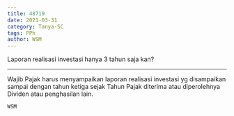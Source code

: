 ```yaml
---
title: 48719
date: 2021-03-31
category: Tanya-SC
tags: PPh
author: WSM
---
```


Laporan realisasi investasi hanya 3 tahun saja kan?

---

Wajib Pajak harus menyampaikan laporan realisasi investasi yg disampaikan sampai dengan tahun ketiga sejak Tahun Pajak diterima atau diperolehnya Dividen atau penghasilan lain.

`WSM`
